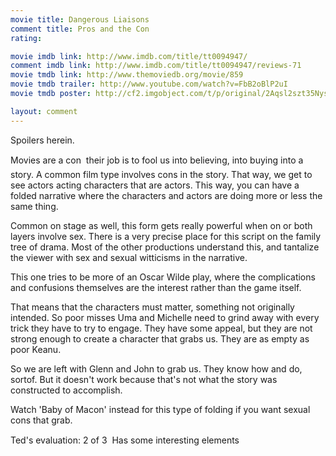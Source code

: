 ```yaml
---
movie title: Dangerous Liaisons
comment title: Pros and the Con
rating: 

movie imdb link: http://www.imdb.com/title/tt0094947/
comment imdb link: http://www.imdb.com/title/tt0094947/reviews-71
movie tmdb link: http://www.themoviedb.org/movie/859
movie tmdb trailer: http://www.youtube.com/watch?v=FbB2oBlP2uI
movie tmdb poster: http://cf2.imgobject.com/t/p/original/2Aqsl2szt35NyshVilklwdstzEz.jpg

layout: comment
---
```


Spoilers herein.

Movies are a con  their job is to fool us into believing, into buying into a story. A common film type involves cons in the story. That way, we get to see actors acting characters that are actors. This way, you can have a folded narrative where the characters and actors are doing more or less the same thing.

Common on stage as well, this form gets really powerful when on or both layers involve sex. There is a very precise place for this script on the family tree of drama. Most of the other productions understand this, and tantalize the viewer with sex and sexual witticisms in the narrative.

This one tries to be more of an Oscar Wilde play, where the complications and confusions themselves are the interest rather than the game itself.

That means that the characters must matter, something not originally intended. So poor misses Uma and Michelle need to grind away with every trick they have to try to engage. They have some appeal, but they are not strong enough to create a character that grabs us. They are as empty as poor Keanu.

So we are left with Glenn and John to grab us. They know how and do, sortof. But it doesn't work because that's not what the story was constructed to accomplish.

Watch 'Baby of Macon' instead for this type of folding if you want sexual cons that grab.

Ted's evaluation: 2 of 3  Has some interesting elements